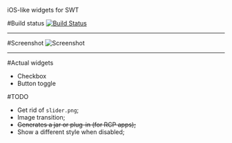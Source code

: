 ﻿iOS-like widgets for SWT

#Build status 
[![Build Status](https://secure.travis-ci.org/germantech/ios-widgets.png?branch=master)](http://travis-ci.org/germantech/ios-widgets)

<hr />

#Screenshot
![Screenshot](http://i.imgur.com/CKY2h.png)

<hr />

#Actual widgets
* Checkbox
* Button toggle

#TODO

* Get rid of `slider.png`;  
* Image transition;  
* ~~Generates a jar or plug-in (for RCP apps);~~    
* Show a different style when disabled;  
